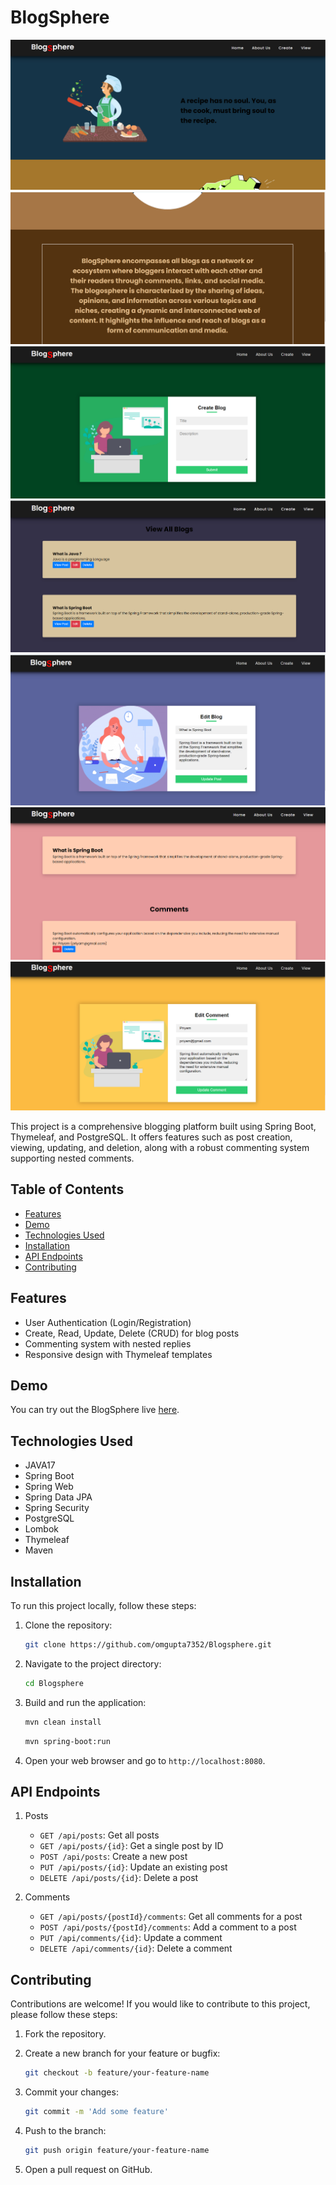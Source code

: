 # BlogSphere 

![BLOGSPHERE](home.png)
![](about.png)
![](create.png)
![](viewblog.png)
![](edit.png)
![](viewpost.png)
![](editpost.png)

This project is a comprehensive blogging platform built using Spring Boot, Thymeleaf, and PostgreSQL. It offers features such as post creation, viewing, updating, and deletion, along with a robust commenting system supporting nested comments.

## Table of Contents

- [Features](#features)
- [Demo](#demo)
- [Technologies Used](#technologies-used)
- [Installation](#installation)
- [API Endpoints](#api-endpoints)
- [Contributing](#contributing)

## Features

- User Authentication (Login/Registration)
- Create, Read, Update, Delete (CRUD) for blog posts
- Commenting system with nested replies
- Responsive design with Thymeleaf templates

## Demo

You can try out the BlogSphere live [here](https://blogsphere-s-vyjr.onrender.com).

## Technologies Used

- JAVA17
- Spring Boot
- Spring Web
- Spring Data JPA
- Spring Security
- PostgreSQL
- Lombok
- Thymeleaf
- Maven

## Installation

To run this project locally, follow these steps:

1. Clone the repository:

    ```bash
    git clone https://github.com/omgupta7352/Blogsphere.git
    ```

2. Navigate to the project directory:

    ```bash
    cd Blogsphere
    ```


3. Build and run the application:

    ```bash
    mvn clean install
    ```

    ```bash
    mvn spring-boot:run
    ```
    

4. Open your web browser and go to `http://localhost:8080`.

## API Endpoints

1. Posts
   - `GET /api/posts`: Get all posts
   - `GET /api/posts/{id}`: Get a single post by ID
   - `POST /api/posts`: Create a new post
   - `PUT /api/posts/{id}`: Update an existing post
   - `DELETE /api/posts/{id}`: Delete a post

2. Comments
   - `GET /api/posts/{postId}/comments`: Get all comments for a post
   - `POST /api/posts/{postId}/comments`: Add a comment to a post
   - `PUT /api/comments/{id}`: Update a comment
   - `DELETE /api/comments/{id}`: Delete a comment


## Contributing

Contributions are welcome! If you would like to contribute to this project, please follow these steps:

1. Fork the repository.
2. Create a new branch for your feature or bugfix:

    ```bash
    git checkout -b feature/your-feature-name
    ```

3. Commit your changes:

    ```bash
    git commit -m 'Add some feature'
    ```

4. Push to the branch:

    ```bash
    git push origin feature/your-feature-name
    ```

5. Open a pull request on GitHub.
  

